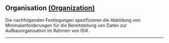 ## Organisation [(Organization)](https://hl7.org/fhir/R4/organization.html)

Die nachfolgenden Festlegungen spezifizieren die Abbildung von Minimalanforderungen für die Bereitstellung von Daten zur Aufbauorganisation im Rahmen von ISiK.

---